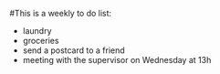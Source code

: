 #This is a weekly to do list: 
- laundry
- groceries
- send a postcard to a friend
- meeting with the supervisor on Wednesday at 13h
